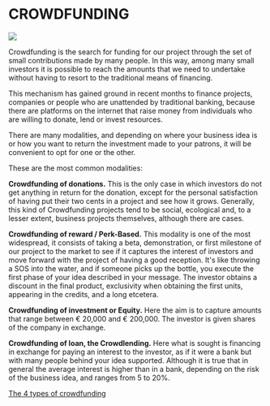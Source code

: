 # CROWDFUNDING

![](https://www.youtube.com/watch?v=8b5-iEnW70k)

Crowdfunding is the search for funding for our project through the set of small contributions made by many people. In this way, among many small investors it is possible to reach the amounts that we need to undertake without having to resort to the traditional means of financing.

This mechanism has gained ground in recent months to finance projects, companies or people who are unattended by traditional banking, because there are platforms on the internet that raise money from individuals who are willing to donate, lend or invest resources.

There are many modalities, and depending on where your business idea is or how you want to return the investment made to your patrons, it will be convenient to opt for one or the other.

These are the most common modalities:

**Crowdfunding of donations.** This is the only case in which investors do not get anything in return for the donation, except for the personal satisfaction of having put their two cents in a project and see how it grows. Generally, this kind of Crowdfunding projects tend to be social, ecological and, to a lesser extent, business projects themselves, although there are cases.

**Crowdfunding of reward / Perk-Based.** This modality is one of the most widespread, it consists of taking a beta, demonstration, or first milestone of our project to the market to see if it captures the interest of investors and move forward with the project of having a good reception. It's like throwing a SOS into the water, and if someone picks up the bottle, you execute the first phase of your idea described in your message. The investor obtains a discount in the final product, exclusivity when obtaining the first units, appearing in the credits, and a long etcetera.

**Crowdfunding of investment or Equity.** Here the aim is to capture amounts that range between € 20,000 and € 200,000. The investor is given shares of the company in exchange.

**Crowdfunding of loan, the Crowdlending.** Here what is sought is financing in exchange for paying an interest to the investor, as if it were a bank but with many people behind your idea supported. Although it is true that in general the average interest is higher than in a bank, depending on the risk of the business idea, and ranges from 5 to 20%.

[The 4 types of crowdfunding](https://youtu.be/Vqvomrib6x0)